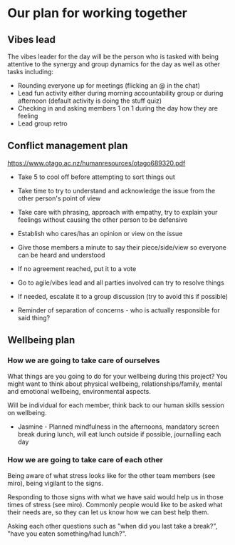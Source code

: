 # Our plan for working together

## Vibes lead
The vibes leader for the day will be the person who is tasked with being attentive to the synergy and group dynamics for the day as well as other tasks including:

- Rounding everyone up for meetings (flicking an @ in the chat)
- Lead fun activity either during morning accountability group or during afternoon (default activity is doing the stuff quiz)
- Checking in and asking members 1 on 1 during the day how they are feeling
- Lead group retro

## Conflict management plan
https://www.otago.ac.nz/humanresources/otago689320.pdf

- Take 5 to cool off before attempting to sort things out
- Take time to try to understand and acknowledge the issue from the other person's point of view
- Take care with phrasing, approach with empathy, try to explain your feelings without causing the other person to be defensive

- Establish who cares/has an opinion or view on the issue
- Give those members a minute to say their piece/side/view so everyone can be heard and understood
- If no agreement reached, put it to a vote

- Go to agile/vibes lead and all parties involved can try to resolve things
- If needed, escalate it to a group discussion (try to avoid this if possible)

- Reminder of separation of concerns - who is actually responsible for said thing?

## Wellbeing plan

### How we are going to take care of ourselves
What things are you going to do for your wellbeing during this project? You might want to think about physical wellbeing, relationships/family, mental and emotional wellbeing, environmental aspects.

Will be individual for each member, think back to our human skills session on wellbeing. 

- Jasmine - Planned mindfulness in the afternoons, mandatory screen break during lunch, will eat lunch outside if possible, journalling each day

### How we are going to take care of each other
Being aware of what stress looks like for the other team members (see miro), being vigilant to the signs.

Responding to those signs with what we have said would help us in those times of stress (see miro). Commonly people would like to be asked what their needs are, so they can let us know how we can best help them.

Asking each other questions such as "when did you last take a break?", "have you eaten something/had lunch?".